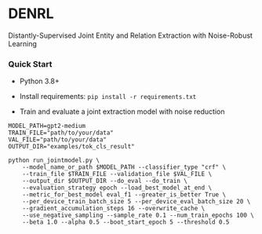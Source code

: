 # DENRL
Distantly-Supervised Joint Entity and Relation Extraction with Noise-Robust Learning


### Quick Start

- Python 3.8+
- Install requirements: `pip install -r requirements.txt`


- Train and evaluate a joint extraction model with noise reduction
```
MODEL_PATH=gpt2-medium
TRAIN_FILE="path/to/your/data"
VAL_FILE="path/to/your/data"
OUTPUT_DIR="examples/tok_cls_result"

python run_jointmodel.py \
    --model_name_or_path $MODEL_PATH --classifier_type "crf" \
    --train_file $TRAIN_FILE --validation_file $VAL_FILE \
    --output_dir $OUTPUT_DIR --do_eval --do_train \
    --evaluation_strategy epoch --load_best_model_at_end \
    --metric_for_best_model eval_f1 --greater_is_better True \
    --per_device_train_batch_size 5 --per_device_eval_batch_size 20 \
    --gradient_accumulation_steps 16 --overwrite_cache \
    --use_negative_sampling --sample_rate 0.1 --num_train_epochs 100 \
    --beta 1.0 --alpha 0.5 --boot_start_epoch 5 --threshold 0.5 
``` 